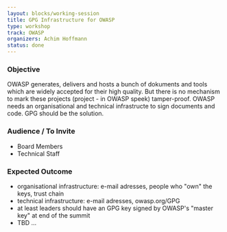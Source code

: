 ```yaml
---
layout: blocks/working-session
title: GPG Infrastructure for OWASP
type: workshop
track: OWASP
organizers: Achim Hoffmann
status: done
---
```


### Objective

OWASP generates, delivers and hosts a bunch of dokuments and tools which are widely accepted for their high quality. But there is no mechanism to mark these projects (project - in OWASP speek) tamper-proof.
OWASP needs an organisational and technical infrastructe to sign documents and code. GPG should be the solution.

### Audience / To Invite

* Board Members
* Technical Staff

### Expected Outcome

* organisational infrastructure: e-mail adresses, people who "own" the keys, trust chain
* technical infrastructure: e-mail adresses, owasp.org/GPG
* at least leaders should have an GPG key signed by OWASP's "master key" at end of the summit
* TBD …
